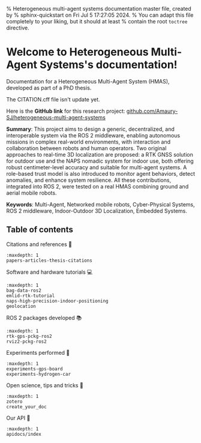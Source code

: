 % Heterogeneous multi-agent systems documentation master file, created by
% sphinx-quickstart on Fri Jul  5 17:27:05 2024.
% You can adapt this file completely to your liking, but it should at least
% contain the root `toctree` directive.

# Welcome to Heterogeneous Multi-Agent Systems's documentation!

Documentation for a Heterogeneous Multi-Agent System (HMAS), developed as part of a PhD thesis.

The CITATION.cff file isn't update yet.

Here is the **GitHub link** for this research project: [github.com/Amaury-SJ/heterogeneous-multi-agent-systems]

**Summary**: This project aims to design a generic, decentralized, and interoperable system via the ROS 2 middleware, enabling autonomous missions in complex real-world environments, with interaction and collaboration between robots and human operators. Two original approaches to real-time 3D localization are proposed: a RTK GNSS solution for outdoor use and the NAPS nomadic system for indoor use, both offering robust centimeter-level accuracy and suitable for multi-agent systems. A role-based trust model is also introduced to monitor agent behaviors, detect anomalies, and enhance system resilience. All these contributions, integrated into ROS 2, were tested on a real HMAS combining ground and aerial mobile robots.

**Keywords**: Multi-Agent, Networked mobile robots, Cyber-Physical Systems, ROS 2 middleware, Indoor-Outdoor 3D Localization, Embedded Systems.

## Table of contents

Citations and references 📔

```{toctree}
:maxdepth: 1
papers-articles-thesis-citations
```

Software and hardware tutorials 💻

```{toctree}
:maxdepth: 1
bag-data-ros2
emlid-rtk-tutorial
naps-high-precision-indoor-positioning
geolocation
```

ROS 2 packages developed 📚

```{toctree}
:maxdepth: 1
rtk-gps-pckg-ros2
rviz2-pckg-ros2
```

Experiments performed 🤖

```{toctree}
:maxdepth: 1
experiments-gps-board
experiments-hydrogen-car
```

Open science, tips and tricks 🧮

```{toctree}
:maxdepth: 1
zotero
create_your_doc
```

Our API 💾

```{toctree}
:maxdepth: 1
apidocs/index
```

[github.com/Amaury-SJ/heterogeneous-multi-agent-systems]: https://github.com/Amaury-SJ/heterogeneous-multi-agent-systems